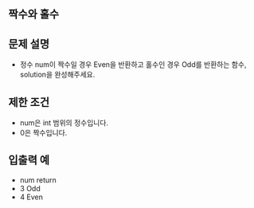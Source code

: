 ## 짝수와 홀수
## 문제 설명
- 정수 num이 짝수일 경우 Even을 반환하고 홀수인 경우 Odd를 반환하는 함수, solution을 완성해주세요.

## 제한 조건
- num은 int 범위의 정수입니다.
- 0은 짝수입니다.
## 입출력 예
- num	return
- 3	Odd
- 4	Even